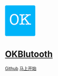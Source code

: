 ![logo](../_media/icon.png ':no-zoom')

# [OKBlutooth](#okbluetooth-sdk)

[Github](https://github.com/latehorse/OKBluetooth) [马上开始](#okbluetooth-sdk)